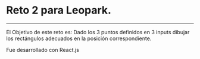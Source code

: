 # Reto 2 para Leopark.
-----
El Objetivo de este reto es: Dado los 3 puntos definidos en 3 inputs dibujar los
rectángulos adecuados en la posición correspondiente.

Fue desarrollado con React.js